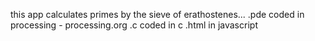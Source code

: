 this app calculates primes by the sieve of erathostenes...
.pde coded in processing - processing.org
.c coded in c
.html in javascript
